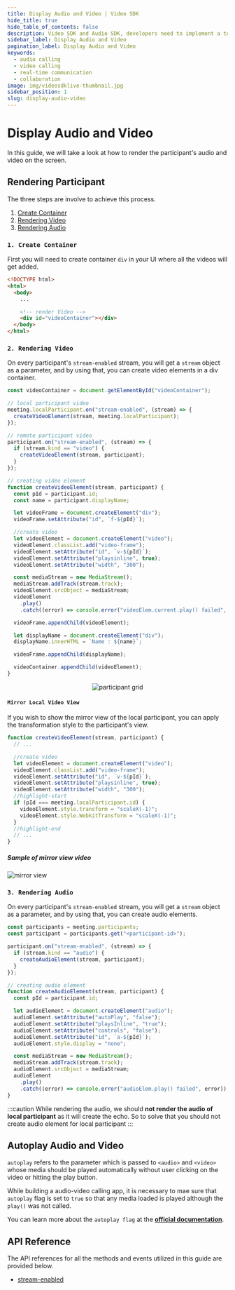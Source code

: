 ```yaml
---
title: Display Audio and Video | Video SDK
hide_title: true
hide_table_of_contents: false
description: Video SDK and Audio SDK, developers need to implement a token server. This requires efforts on both the front-end and backend.
sidebar_label: Display Audio and Video
pagination_label: Display Audio and Video
keywords:
  - audio calling
  - video calling
  - real-time communication
  - collaboration
image: img/videosdklive-thumbnail.jpg
sidebar_position: 1
slug: display-audio-video
---
```


# Display Audio and Video

In this guide, we will take a look at how to render the participant's audio and video on the screen.

## Rendering Participant

The three steps are involve to achieve this process.

1. [Create Container](#1-create-container)
2. [Rendering Video](#2-rendering-video)
3. [Rendering Audio](#3-rendering-audio)

### `1. Create Container`

First you will need to create container `div` in your UI where all the videos will get added.

```html
<!DOCTYPE html>
<html>
  <body>
    ...

    <!-- render Video -->
    <div id="videoContainer"></div>
  </body>
</html>
```

### `2. Rendering Video`

On every participant's `stream-enabled` stream, you will get a `stream` object as a parameter, and by using that, you can create video elements in a div container.

```js
const videoContainer = document.getElementById("videoContainer");

// local participant video
meeting.localParticipant.on("stream-enabled", (stream) => {
  createVideoElement(stream, meeting.localParticipant);
});

// remote participant video
participant.on("stream-enabled", (stream) => {
  if (stream.kind == "video") {
    createVideoElement(stream, participant);
  }
});

// creating video element
function createVideoElement(stream, participant) {
  const pId = participant.id;
  const name = participant.displayName;

  let videoFrame = document.createElement("div");
  videoFrame.setAttribute("id", `f-${pId}`);

  //create video
  let videoElement = document.createElement("video");
  videoElement.classList.add("video-frame");
  videoElement.setAttribute("id", `v-${pId}`);
  videoElement.setAttribute("playsinline", true);
  videoElement.setAttribute("width", "300");

  const mediaStream = new MediaStream();
  mediaStream.addTrack(stream.track);
  videoElement.srcObject = mediaStream;
  videoElement
    .play()
    .catch((error) => console.error("videoElem.current.play() failed", error));

  videoFrame.appendChild(videoElement);

  let displayName = document.createElement("div");
  displayName.innerHTML = `Name : ${name}`;

  videoFrame.appendChild(displayName);

  videoContainer.appendChild(videoElement);
}
```

<center>

![participant grid](/img/js-participant-video.png)

</center>

#### `Mirror Local Video View`

If you wish to show the mirror view of the local participant, you can apply the transformation style to the participant's view.

```js
function createVideoElement(stream, participant) {
  // ...

  //create video
  let videoElement = document.createElement("video");
  videoElement.classList.add("video-frame");
  videoElement.setAttribute("id", `v-${pId}`);
  videoElement.setAttribute("playsinline", true);
  videoElement.setAttribute("width", "300");
  //highlight-start
  if (pId === meeting.localParticipant.id) {
    videoElement.style.transform = "scaleX(-1)";
    videoElement.style.WebkitTransform = "scaleX(-1)";
  }
  //highlight-end
  // ...
}
```

##### Sample of mirror view video

![mirror view](/img/mirror-view.jpg)

### `3. Rendering Audio`

On every participant's `stream-enabled` stream, you will get a `stream` object as a parameter, and by using that, you can create audio elements.

```js
const participants = meeting.participants;
const participant = participants.get("<participant-id>");

participant.on("stream-enabled", (stream) => {
  if (stream.kind == "audio") {
    createAudioElement(stream, participant);
  }
});

// creating audio element
function createAudioElement(stream, participant) {
  const pId = participant.id;

  let audioElement = document.createElement("audio");
  audioElement.setAttribute("autoPlay", "false");
  audioElement.setAttribute("playsInline", "true");
  audioElement.setAttribute("controls", "false");
  audioElement.setAttribute("id", `a-${pId}`);
  audioElement.style.display = "none";

  const mediaStream = new MediaStream();
  mediaStream.addTrack(stream.track);
  audioElement.srcObject = mediaStream;
  audioElement
    .play()
    .catch((error) => console.error("audioElem.play() failed", error));
}
```

:::caution
While rendering the audio, we should **not render the audio of local participant** as it will create the echo.
So to solve that you should not create audio element for local participant
:::

## Autoplay Audio and Video

`autoplay` refers to the parameter which is passed to `<audio>` and `<video>` whose media should be played automatically without user clicking on the video or hitting the play button.

While building a audio-video calling app, it is necessary to mae sure that `autoplay` flag is set to `true` so that any media loaded is played although the `play()` was not called.

You can learn more about the `autoplay flag` at the [**official documentation**](https://developer.mozilla.org/en-US/docs/Web/Media/Autoplay_guide).

## API Reference

The API references for all the methods and events utilized in this guide are provided below.

- [stream-enabled](/javascript/api/sdk-reference/participant-class/events#stream-enabled)
